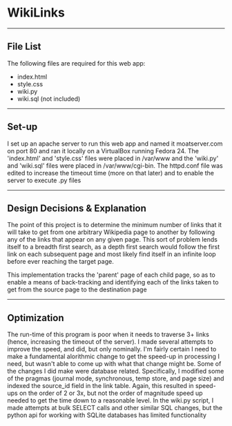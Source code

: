 # WikiLinks

---------
File List
---------

The following files are required for this web app:
 - index.html
 - style.css
 - wiki.py
 - wiki.sql (not included)


------
Set-up
------

I set up an apache server to run this web app and named it moatserver.com on port 80 and ran it locally on a VirtualBox running Fedora 24.  The 'index.html' and 'style.css' files were placed in /var/www and the 'wiki.py' and 'wiki.sql' files were placed in /var/www/cgi-bin.  The httpd.conf file was edited to increase the timeout time (more on that later) and to enable the server to execute .py files


------------------------------
Design Decisions & Explanation
------------------------------

The point of this project is to determine the minimum number of links that it will take to get from one arbitrary Wikipedia page to another by following any of the links that appear on any given page.  This sort of problem lends itself to a breadth first search, as a depth first search would follow the first link on each subsequent page and most likely find itself in an infinite loop before ever reaching the target page.

This implementation tracks the 'parent' page of each child page, so as to enable a means of back-tracking and identifying each of the links taken to get from the source page to the destination page
 

------------
Optimization
------------

The run-time of this program is poor when it needs to traverse 3+ links (hence, increasing the timeout of the server).  I made several attempts to improve the speed, and did, but only nominally.  I'm fairly certain I need to make a fundamental alorithmic change to get the speed-up in processing I need, but wasn't able to come up with what that change might be.  Some of the changes I did make were database related.  Specifically, I modified some of the pragmas (journal mode, synchronous, temp store, and page size) and indexed the source_id field in the link table.  Again, this resulted in speed-ups on the order of 2 or 3x, but not the order of magnitude speed up needed to get the time down to a reasonable level.  In the wiki.py script, I made attempts at bulk SELECT calls and other similar SQL changes, but the python api for working with SQLite databases has limited functionality
